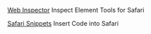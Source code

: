 
[Web Inspector](https://apps.apple.com/us/app/web-inspector/id1584825745)
Inspect Element Tools for Safari

[Safari Snippets](https://apps.apple.com/us/app/safari-snippets/id1126048257)
Insert Code into Safari
